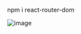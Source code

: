 npm i react-router-dom

![image](https://github.com/user-attachments/assets/143d00c1-e108-4f93-af54-825ecdfc84a6)
